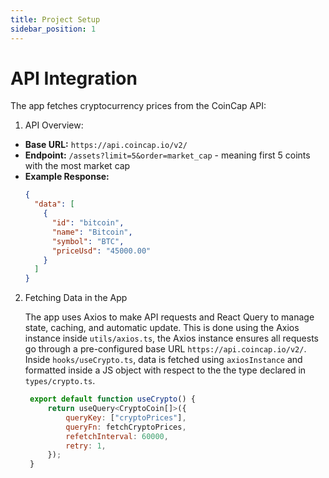 ```yaml
---
title: Project Setup
sidebar_position: 1
---
```


# API Integration

The app fetches cryptocurrency prices from the CoinCap API:

1. API Overview:

- **Base URL:** `https://api.coincap.io/v2/`
- **Endpoint:** `/assets?limit=5&order=market_cap` - meaning first 5 coints with the most market cap
- **Example Response:**
  ```json
  {
    "data": [
      {
        "id": "bitcoin",
        "name": "Bitcoin",
        "symbol": "BTC",
        "priceUsd": "45000.00"
      }
    ]
  }
  ```

2. Fetching Data in the App

   The app uses Axios to make API requests and React Query to manage state, caching, and automatic update. This is done using the Axios instance inside `utils/axios.ts`, the Axios instance ensures all requests go through a pre-configured base URL `https://api.coincap.io/v2/`. Inside `hooks/useCrypto.ts`, data is fetched using `axiosInstance` and formatted inside a JS object with respect to the the type declared in `types/crypto.ts`.

   ```js
    export default function useCrypto() {
        return useQuery<CryptoCoin[]>({
            queryKey: ["cryptoPrices"],
            queryFn: fetchCryptoPrices,
            refetchInterval: 60000,
            retry: 1,
        });
    }
   ```
